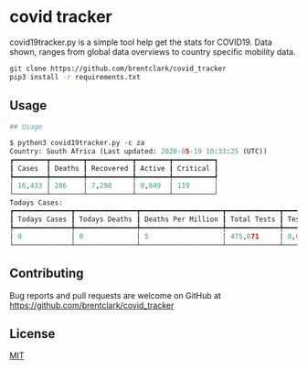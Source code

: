 # covid tracker

covid19tracker.py is a simple tool help get the stats for COVID19.
Data shown, ranges from global data overviews to country specific mobility data.


```bash
git clone https://github.com/brentclark/covid_tracker
pip3 install -r requirements.txt
```

## Usage

```python
## Usage

$ python3 covid19tracker.py -c za
Country: South Africa (Last updated: 2020-05-19 10:33:25 (UTC))
┏━━━━━━━━┳━━━━━━━━┳━━━━━━━━━━━┳━━━━━━━━┳━━━━━━━━━━┓
┃ Cases  ┃ Deaths ┃ Recovered ┃ Active ┃ Critical ┃
┡━━━━━━━━╇━━━━━━━━╇━━━━━━━━━━━╇━━━━━━━━╇━━━━━━━━━━┩
│ 16,433 │ 286    │ 7,298     │ 8,849  │ 119      │
└────────┴────────┴───────────┴────────┴──────────┘
Todays Cases:
┏━━━━━━━━━━━━━━┳━━━━━━━━━━━━━━━┳━━━━━━━━━━━━━━━━━━━━┳━━━━━━━━━━━━━┳━━━━━━━━━━━━━━━━━━━━━━┓
┃ Todays Cases ┃ Todays Deaths ┃ Deaths Per Million ┃ Total Tests ┃ Tests Per OneMillion ┃
┡━━━━━━━━━━━━━━╇━━━━━━━━━━━━━━━╇━━━━━━━━━━━━━━━━━━━━╇━━━━━━━━━━━━━╇━━━━━━━━━━━━━━━━━━━━━━┩
│ 0            │ 0             │ 5                  │ 475,071     │ 8,022                │
└──────────────┴───────────────┴────────────────────┴─────────────┴──────────────────────┘
```

## Contributing

Bug reports and pull requests are welcome on GitHub at https://github.com/brentclark/covid_tracker

## License
[MIT](https://choosealicense.com/licenses/mit/)

